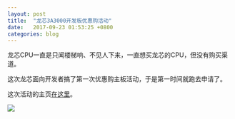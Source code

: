 ```yaml
---
layout: post
title:  "龙芯3A3000开发板优惠购活动"
date:   2017-09-23 01:53:25 +0800
categories: blog
---
```

龙芯CPU一直是只闻楼梯响、不见人下来，一直想买龙芯的CPU，但没有购买渠道。

这次龙芯面向开发者搞了第一次优惠购主板活动，于是第一时间就跑去申请了。

这次活动的主页[在这里](http://www.loongson.cn/pur/)。

<img src="{{ site.url }}/assets/images/3A3000.png" />

